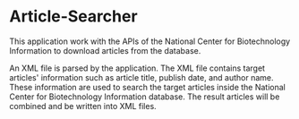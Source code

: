 # Article-Searcher

This application work with the APIs of the National Center for Biotechnology Information to download articles from the database. 

An XML file is parsed by the application. The XML file contains target articles' information such as article title, publish date, and author name. These information are used to search the target articles inside the National Center for Biotechnology Information database. The result articles will be combined and be written into XML files. 
